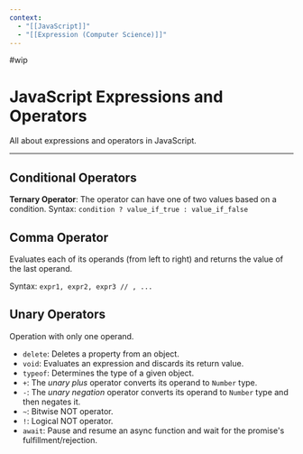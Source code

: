 ```yaml
---
context:
  - "[[JavaScript]]"
  - "[[Expression (Computer Science)]]"
---
```


#wip

# JavaScript Expressions and Operators

All about expressions and operators in JavaScript.

---

## Conditional Operators

**Ternary Operator**:
The operator can have one of two values based on a condition.
Syntax: `condition ? value_if_true : value_if_false`

## Comma Operator

Evaluates each of its operands (from left to right) and returns the value of the last operand.

Syntax: `expr1, expr2, expr3 // , ...`

## Unary Operators

Operation with only one operand.

- `delete`: Deletes a property from an object.
- `void`: Evaluates an expression and discards its return value.
- `typeof`: Determines the type of a given object.
- `+`: The _unary plus_ operator converts its operand to `Number` type.
- `-`: The _unary negation_ operator converts its operand to `Number` type and then negates it.
- `~`: Bitwise NOT operator.
- `!`: Logical NOT operator.
- `await`: Pause and resume an async function and wait for the promise's fulfillment/rejection.

